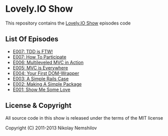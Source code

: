 # Lovely.IO Show

This repository contains the [Lovely.IO Show](http://lovely.io/show) episodes code

## List Of Episodes

 * [E007: TDD is FTW!](http://lovely.io/show/tdd-is-ftw)
 * [E007: How To Participate](http://lovely.io/show/how-to-participate)
 * [E006: Multileveled MVC in Action](http://lovely.io/show/multileveled-mvc-in-action)
 * [E005: MVC is Everywhere](http://lovely.io/show/mvc-is-everywhere)
 * [E004: Your First DOM-Wrapper](http://lovely.io/show/you-first-dom-wrapper)
 * [E003: A Simple Rails Case](http://lovely.io/show/a-simple-rails-app-case)
 * [E002: Making A Simple Package](http://lovely.io/show/making-a-simple-package)
 * [E001: Show Me Some Love](http://lovely.io/show/show-me-some-love)

## License & Copyright

All source code in this show is released under the terms of the MIT license

Copyright (C) 2011-2013 Nikolay Nemshilov
